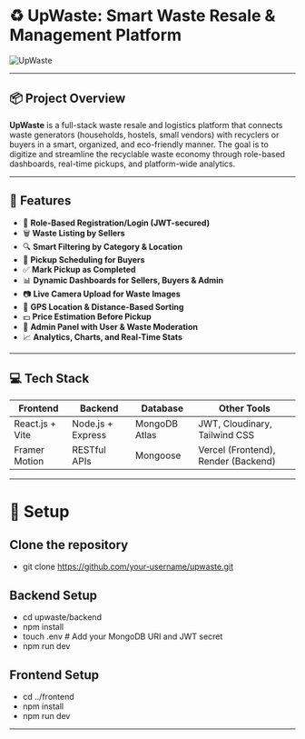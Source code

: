 # ♻️ UpWaste: Smart Waste Resale & Management Platform

![UpWaste](https://readme-typing-svg.demolab.com/?lines=Empowering+Recycling+with+Smart+Technology;Connecting+Sellers+and+Buyers+of+Recyclable+Waste;Making+Circular+Economy+Possible+🚛♻️)

---

## 📦 Project Overview

**UpWaste** is a full-stack waste resale and logistics platform that connects waste generators (households, hostels, small vendors) with recyclers or buyers in a smart, organized, and eco-friendly manner. The goal is to digitize and streamline the recyclable waste economy through role-based dashboards, real-time pickups, and platform-wide analytics.

---

## 🚀 Features

- 🔐 **Role-Based Registration/Login (JWT-secured)**
- 🗑️ **Waste Listing by Sellers**
- 🔍 **Smart Filtering by Category & Location**
- 🛒 **Pickup Scheduling for Buyers**
- ✅ **Mark Pickup as Completed**
- 📊 **Dynamic Dashboards for Sellers, Buyers & Admin**
- 📷 **Live Camera Upload for Waste Images**
- 📍 **GPS Location & Distance-Based Sorting**
- 💵 **Price Estimation Before Pickup**
- 🧾 **Admin Panel with User & Waste Moderation**
- 📈 **Analytics, Charts, and Real-Time Stats**

---

## 💻 Tech Stack

| Frontend      | Backend        | Database     | Other Tools      |
|---------------|----------------|--------------|------------------|
| React.js + Vite | Node.js + Express | MongoDB Atlas | JWT, Cloudinary, Tailwind CSS |
| Framer Motion | RESTful APIs   | Mongoose     | Vercel (Frontend), Render (Backend) |

---

# 🧪 Setup

## Clone the repository
- git clone https://github.com/your-username/upwaste.git

## Backend Setup
- cd upwaste/backend
- npm install
- touch .env  # Add your MongoDB URI and JWT secret
- npm run dev

## Frontend Setup
- cd ../frontend
- npm install
- npm run dev

---

